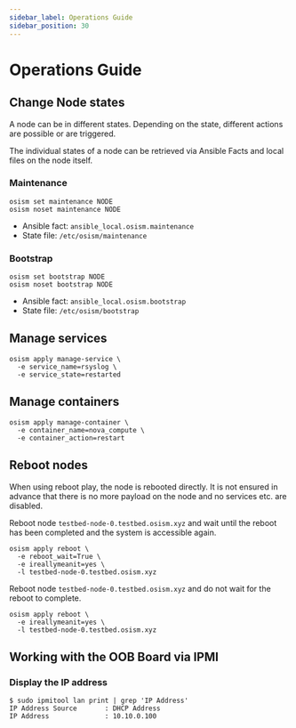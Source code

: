 ```yaml
---
sidebar_label: Operations Guide
sidebar_position: 30
---
```


# Operations Guide

## Change Node states

A node can be in different states. Depending on the state, different actions
are possible or are triggered.

The individual states of a node can be retrieved via Ansible Facts and local
files on the node itself.

### Maintenance

```
osism set maintenance NODE
osism noset maintenance NODE
```

* Ansible fact: `ansible_local.osism.maintenance`
* State file: `/etc/osism/maintenance`

### Bootstrap

```
osism set bootstrap NODE
osism noset bootstrap NODE
```

* Ansible fact: `ansible_local.osism.bootstrap`
* State file: `/etc/osism/bootstrap`

## Manage services

```
osism apply manage-service \
  -e service_name=rsyslog \
  -e service_state=restarted
```

## Manage containers

```
osism apply manage-container \
  -e container_name=nova_compute \
  -e container_action=restart
```

## Reboot nodes

When using reboot play, the node is rebooted directly. It is not ensured in
advance that there is no more payload on the node and no services etc. are
disabled.

Reboot node `testbed-node-0.testbed.osism.xyz` and wait until the reboot has
been completed and the system is accessible again.

```
osism apply reboot \
  -e reboot_wait=True \
  -e ireallymeanit=yes \
  -l testbed-node-0.testbed.osism.xyz
```

Reboot node `testbed-node-0.testbed.osism.xyz` and do not wait for the reboot
to complete.

```
osism apply reboot \
  -e ireallymeanit=yes \
  -l testbed-node-0.testbed.osism.xyz
```

## Working with the OOB Board via IPMI

### Display the IP address

```
$ sudo ipmitool lan print | grep 'IP Address'
IP Address Source       : DHCP Address
IP Address              : 10.10.0.100
```
